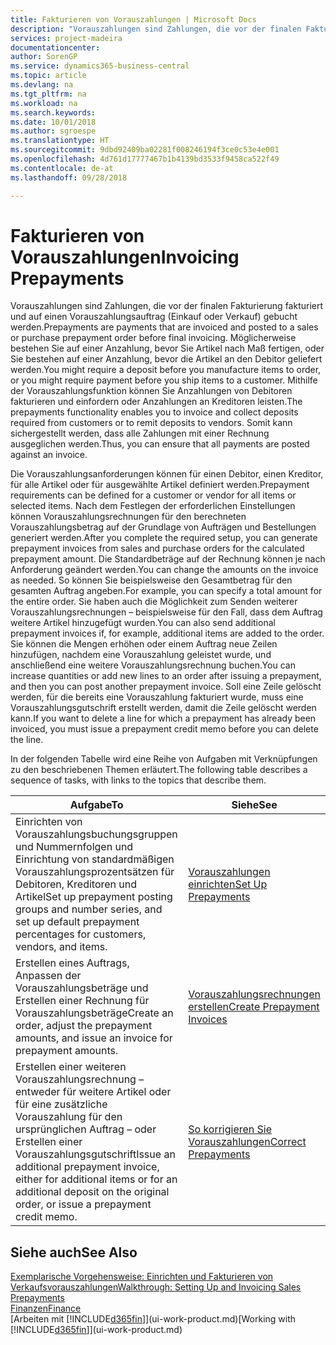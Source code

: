 ```yaml
---
title: Fakturieren von Vorauszahlungen | Microsoft Docs
description: "Vorauszahlungen sind Zahlungen, die vor der finalen Fakturierung fakturiert und auf einen Vorauszahlungsauftrag (Einkauf oder Verkauf) gebucht werden. Möglicherweise bestehen Sie auf einer Anzahlung, bevor Sie Artikel nach Maß fertigen, oder Sie bestehen auf einer Anzahlung, bevor die Artikel an den Debitor geliefert werden. Mithilfe der Vorauszahlungsfunktion können Sie Anzahlungen von Debitoren fakturieren und einfordern oder Anzahlungen an Kreditoren leisten. Somit kann sichergestellt werden, dass alle Zahlungen mit einer Rechnung ausgeglichen werden."
services: project-madeira
documentationcenter: 
author: SorenGP
ms.service: dynamics365-business-central
ms.topic: article
ms.devlang: na
ms.tgt_pltfrm: na
ms.workload: na
ms.search.keywords: 
ms.date: 10/01/2018
ms.author: sgroespe
ms.translationtype: HT
ms.sourcegitcommit: 9dbd92409ba02281f008246194f3ce0c53e4e001
ms.openlocfilehash: 4d761d17777467b1b4139bd3533f9458ca522f49
ms.contentlocale: de-at
ms.lasthandoff: 09/28/2018

---
```

# <a name="invoicing-prepayments"></a><span data-ttu-id="3b02f-106">Fakturieren von Vorauszahlungen</span><span class="sxs-lookup"><span data-stu-id="3b02f-106">Invoicing Prepayments</span></span>
<span data-ttu-id="3b02f-107">Vorauszahlungen sind Zahlungen, die vor der finalen Fakturierung fakturiert und auf einen Vorauszahlungsauftrag (Einkauf oder Verkauf) gebucht werden.</span><span class="sxs-lookup"><span data-stu-id="3b02f-107">Prepayments are payments that are invoiced and posted to a sales or purchase prepayment order before final invoicing.</span></span> <span data-ttu-id="3b02f-108">Möglicherweise bestehen Sie auf einer Anzahlung, bevor Sie Artikel nach Maß fertigen, oder Sie bestehen auf einer Anzahlung, bevor die Artikel an den Debitor geliefert werden.</span><span class="sxs-lookup"><span data-stu-id="3b02f-108">You might require a deposit before you manufacture items to order, or you might require payment before you ship items to a customer.</span></span> <span data-ttu-id="3b02f-109">Mithilfe der Vorauszahlungsfunktion können Sie Anzahlungen von Debitoren fakturieren und einfordern oder Anzahlungen an Kreditoren leisten.</span><span class="sxs-lookup"><span data-stu-id="3b02f-109">The prepayments functionality enables you to invoice and collect deposits required from customers or to remit deposits to vendors.</span></span> <span data-ttu-id="3b02f-110">Somit kann sichergestellt werden, dass alle Zahlungen mit einer Rechnung ausgeglichen werden.</span><span class="sxs-lookup"><span data-stu-id="3b02f-110">Thus, you can ensure that all payments are posted against an invoice.</span></span>  

 <span data-ttu-id="3b02f-111">Die Vorauszahlungsanforderungen können für einen Debitor, einen Kreditor, für alle Artikel oder für ausgewählte Artikel definiert werden.</span><span class="sxs-lookup"><span data-stu-id="3b02f-111">Prepayment requirements can be defined for a customer or vendor for all items or selected items.</span></span> <span data-ttu-id="3b02f-112">Nach dem Festlegen der erforderlichen Einstellungen können Vorauszahlungsrechnungen für den berechneten Vorauszahlungsbetrag auf der Grundlage von Aufträgen und Bestellungen generiert werden.</span><span class="sxs-lookup"><span data-stu-id="3b02f-112">After you complete the required setup, you can generate prepayment invoices from sales and purchase orders for the calculated prepayment amount.</span></span> <span data-ttu-id="3b02f-113">Die Standardbeträge auf der Rechnung können je nach Anforderung geändert werden.</span><span class="sxs-lookup"><span data-stu-id="3b02f-113">You can change the amounts on the invoice as needed.</span></span> <span data-ttu-id="3b02f-114">So können Sie beispielsweise den Gesamtbetrag für den gesamten Auftrag angeben.</span><span class="sxs-lookup"><span data-stu-id="3b02f-114">For example, you can specify a total amount for the entire order.</span></span> <span data-ttu-id="3b02f-115">Sie haben auch die Möglichkeit zum Senden weiterer Vorauszahlungsrechnungen – beispielsweise für den Fall, dass dem Auftrag weitere Artikel hinzugefügt wurden.</span><span class="sxs-lookup"><span data-stu-id="3b02f-115">You can also send additional prepayment invoices if, for example, additional items are added to the order.</span></span> <span data-ttu-id="3b02f-116">Sie können die Mengen erhöhen oder einem Auftrag neue Zeilen hinzufügen, nachdem eine Vorauszahlung geleistet wurde, und anschließend eine weitere Vorauszahlungsrechnung buchen.</span><span class="sxs-lookup"><span data-stu-id="3b02f-116">You can increase quantities or add new lines to an order after issuing a prepayment, and then you can post another prepayment invoice.</span></span> <span data-ttu-id="3b02f-117">Soll eine Zeile gelöscht werden, für die bereits eine Vorauszahlung fakturiert wurde, muss eine Vorauszahlungsgutschrift erstellt werden, damit die Zeile gelöscht werden kann.</span><span class="sxs-lookup"><span data-stu-id="3b02f-117">If you want to delete a line for which a prepayment has already been invoiced, you must issue a prepayment credit memo before you can delete the line.</span></span>  

 <span data-ttu-id="3b02f-118">In der folgenden Tabelle wird eine Reihe von Aufgaben mit Verknüpfungen zu den beschriebenen Themen erläutert.</span><span class="sxs-lookup"><span data-stu-id="3b02f-118">The following table describes a sequence of tasks, with links to the topics that describe them.</span></span>

|<span data-ttu-id="3b02f-119">**Aufgabe**</span><span class="sxs-lookup"><span data-stu-id="3b02f-119">**To**</span></span>|<span data-ttu-id="3b02f-120">**Siehe**</span><span class="sxs-lookup"><span data-stu-id="3b02f-120">**See**</span></span>|  
|------------|-------------|  
|<span data-ttu-id="3b02f-121">Einrichten von Vorauszahlungsbuchungsgruppen und Nummernfolgen und Einrichtung von standardmäßigen Vorauszahlungsprozentsätzen für Debitoren, Kreditoren und Artikel</span><span class="sxs-lookup"><span data-stu-id="3b02f-121">Set up prepayment posting groups and number series, and set up default prepayment percentages for customers, vendors, and items.</span></span>|[<span data-ttu-id="3b02f-122">Vorauszahlungen einrichten</span><span class="sxs-lookup"><span data-stu-id="3b02f-122">Set Up Prepayments</span></span>](finance-set-up-prepayments.md)|
|<span data-ttu-id="3b02f-123">Erstellen eines Auftrags, Anpassen der Vorauszahlungsbeträge und Erstellen einer Rechnung für Vorauszahlungsbeträge</span><span class="sxs-lookup"><span data-stu-id="3b02f-123">Create an order, adjust the prepayment amounts, and issue an invoice for prepayment amounts.</span></span>|[<span data-ttu-id="3b02f-124">Vorauszahlungsrechnungen erstellen</span><span class="sxs-lookup"><span data-stu-id="3b02f-124">Create Prepayment Invoices</span></span>](finance-how-to-create-prepayment-invoices.md)|  
|<span data-ttu-id="3b02f-125">Erstellen einer weiteren Vorauszahlungsrechnung – entweder für weitere Artikel oder für eine zusätzliche Vorauszahlung für den ursprünglichen Auftrag – oder Erstellen einer Vorauszahlungsgutschrift</span><span class="sxs-lookup"><span data-stu-id="3b02f-125">Issue an additional prepayment invoice, either for additional items or for an additional deposit on the original order, or issue a prepayment credit memo.</span></span>|[<span data-ttu-id="3b02f-126">So korrigieren Sie Vorauszahlungen</span><span class="sxs-lookup"><span data-stu-id="3b02f-126">Correct Prepayments</span></span>](finance-how-to-correct-prepayments.md)|  

## <a name="see-also"></a><span data-ttu-id="3b02f-127">Siehe auch</span><span class="sxs-lookup"><span data-stu-id="3b02f-127">See Also</span></span>  
[<span data-ttu-id="3b02f-128">Exemplarische Vorgehensweise: Einrichten und Fakturieren von Verkaufsvorauszahlungen</span><span class="sxs-lookup"><span data-stu-id="3b02f-128">Walkthrough: Setting Up and Invoicing Sales Prepayments</span></span>](walkthrough-setting-up-and-invoicing-sales-prepayments.md)  
[<span data-ttu-id="3b02f-129">Finanzen</span><span class="sxs-lookup"><span data-stu-id="3b02f-129">Finance</span></span>](finance.md)  
<span data-ttu-id="3b02f-130">[Arbeiten mit [!INCLUDE[d365fin](includes/d365fin_md.md)]](ui-work-product.md)</span><span class="sxs-lookup"><span data-stu-id="3b02f-130">[Working with [!INCLUDE[d365fin](includes/d365fin_md.md)]](ui-work-product.md)</span></span>

